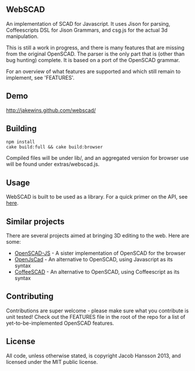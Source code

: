 WebSCAD
-------

An implementation of SCAD for Javascript. It uses Jison for parsing, Coffeescripts DSL for Jison Grammars, and csg.js for the 
actual 3d manipulation.

This is still a work in progress, and there is many features that are missing from the original OpenSCAD. The parser is the
only part that is (other than bug hunting) complete. It is based on a port of the OpenSCAD grammar.

For an overview of what features are supported and which still remain to implement, see 'FEATURES'.

Demo
----

http://jakewins.github.com/webscad/

Building
--------

    npm install
    cake build:full && cake build:browser
    
Compiled files will be under lib/, and an aggregated version for browser use will be found under extras/webscad.js.
    
Usage
-----

WebSCAD is built to be used as a library. For a quick primer on the API, see [here](https://github.com/jakewins/webscad/blob/master/test/api.coffee).

Similar projects
----------------

There are several projects aimed at bringing 3D editing to the web. Here are some:

 * [OpenSCAD-JS](https://github.com/EiNSTeiN-/openscad-js) - A sister implementation of OpenSCAD for the browser
 * [OpenJsCad](https://github.com/joostn/OpenJsCad) - An alternative to OpenSCAD, using Javascript as its syntax
 * [CoffeeSCAD](https://github.com/kaosat-dev/CoffeeSCad) - An alternative to OpenSCAD, using Coffeescript as its syntax

 
Contributing
------------

Contributions are super welcome - please make sure what you contribute is unit tested! Check out the FEATURES file in
the root of the repo for a list of yet-to-be-implemented OpenSCAD features.

License
-------

All code, unless otherwise stated, is copyright Jacob Hansson 2013, and licensed under the MIT public license.
